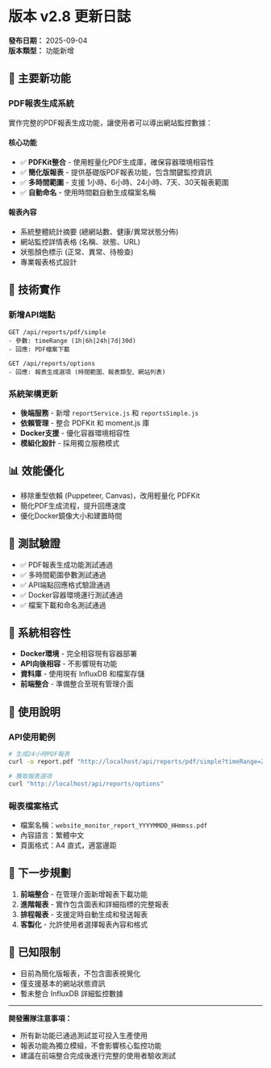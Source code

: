 # 版本 v2.8 更新日誌

**發布日期：** 2025-09-04  
**版本類型：** 功能新增  

## 🎯 主要新功能

### PDF報表生成系統
實作完整的PDF報表生成功能，讓使用者可以導出網站監控數據：

#### 核心功能
- ✅ **PDFKit整合** - 使用輕量化PDF生成庫，確保容器環境相容性
- ✅ **簡化版報表** - 提供基礎版PDF報表功能，包含關鍵監控資訊
- ✅ **多時間範圍** - 支援 1小時、6小時、24小時、7天、30天報表範圍
- ✅ **自動命名** - 使用時間戳自動生成檔案名稱

#### 報表內容
- 系統整體統計摘要 (總網站數、健康/異常狀態分佈)
- 網站監控詳情表格 (名稱、狀態、URL)
- 狀態顏色標示 (正常、異常、待檢查)
- 專業報表格式設計

## 🔧 技術實作

### 新增API端點
```
GET /api/reports/pdf/simple
- 參數: timeRange (1h|6h|24h|7d|30d)
- 回應: PDF檔案下載

GET /api/reports/options  
- 回應: 報表生成選項 (時間範圍、報表類型、網站列表)
```

### 系統架構更新
- **後端服務** - 新增 `reportService.js` 和 `reportsSimple.js`
- **依賴管理** - 整合 PDFKit 和 moment.js 庫
- **Docker支援** - 優化容器環境相容性
- **模組化設計** - 採用獨立服務模式

## 📊 效能優化

- 移除重型依賴 (Puppeteer, Canvas)，改用輕量化 PDFKit
- 簡化PDF生成流程，提升回應速度
- 優化Docker鏡像大小和建置時間

## 🧪 測試驗證

- ✅ PDF報表生成功能測試通過
- ✅ 多時間範圍參數測試通過  
- ✅ API端點回應格式驗證通過
- ✅ Docker容器環境運行測試通過
- ✅ 檔案下載和命名測試通過

## 🔄 系統相容性

- **Docker環境** - 完全相容現有容器部署
- **API向後相容** - 不影響現有功能
- **資料庫** - 使用現有 InfluxDB 和檔案存儲
- **前端整合** - 準備整合至現有管理介面

## 📝 使用說明

### API使用範例
```bash
# 生成24小時PDF報表
curl -o report.pdf "http://localhost/api/reports/pdf/simple?timeRange=24h"

# 獲取報表選項
curl "http://localhost/api/reports/options"
```

### 報表檔案格式
- 檔案名稱：`website_monitor_report_YYYYMMDD_HHmmss.pdf`
- 內容語言：繁體中文
- 頁面格式：A4 直式，適當邊距

## 🚀 下一步規劃

1. **前端整合** - 在管理介面新增報表下載功能
2. **進階報表** - 實作包含圖表和詳細指標的完整報表
3. **排程報表** - 支援定時自動生成和發送報表
4. **客製化** - 允許使用者選擇報表內容和格式

## 🐛 已知限制

- 目前為簡化版報表，不包含圖表視覺化
- 僅支援基本的網站狀態資訊
- 暫未整合 InfluxDB 詳細監控數據

---

**開發團隊注意事項：**
- 所有新功能已通過測試並可投入生產使用
- 報表功能為獨立模組，不會影響核心監控功能
- 建議在前端整合完成後進行完整的使用者驗收測試